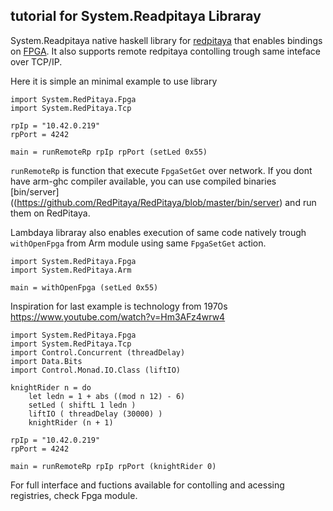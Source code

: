 tutorial for System.Readpitaya Libraray
---------------------------------------

System.Readpitaya native haskell library for
[redpitaya](http://redpitaya.com/) that enables bindings on
[FPGA](https://github.com/RedPitaya/RedPitaya/blob/master/fpga/doc/RedPitaya_HDL_memory_map.odt?raw=true).
It also supports remote redpitaya contolling trough same inteface over TCP/IP.


Here it is simple an minimal example to use library

``` {.haskell}
import System.RedPitaya.Fpga
import System.RedPitaya.Tcp

rpIp = "10.42.0.219"
rpPort = 4242

main = runRemoteRp rpIp rpPort (setLed 0x55) 
```

`runRemoteRp` is function that execute `FpgaSetGet` over network. If you dont have
arm-ghc compiler available, you can use compiled binaries [bin/server]((https://github.com/RedPitaya/RedPitaya/blob/master/bin/server)
and run them on RedPitaya.

Lambdaya libraray also enables execution of same code natively trough `withOpenFpga`
from Arm module using same `FpgaSetGet` action.

``` {.haskell}
import System.RedPitaya.Fpga
import System.RedPitaya.Arm

main = withOpenFpga (setLed 0x55) 
```


Inspiration for last example is technology from 1970s https://www.youtube.com/watch?v=Hm3AFz4wrw4 


``` {.haskell}
import System.RedPitaya.Fpga
import System.RedPitaya.Tcp
import Control.Concurrent (threadDelay)
import Data.Bits
import Control.Monad.IO.Class (liftIO)

knightRider n = do
    let ledn = 1 + abs ((mod n 12) - 6)
    setLed ( shiftL 1 ledn )
    liftIO ( threadDelay (30000) )
    knightRider (n + 1)

rpIp = "10.42.0.219"
rpPort = 4242

main = runRemoteRp rpIp rpPort (knightRider 0)
```

For full interface and fuctions available for contolling and acessing registries,
check Fpga module.


